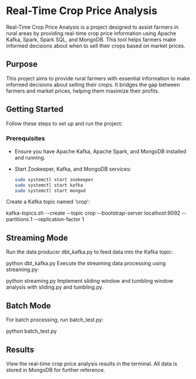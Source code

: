 # Real-Time Crop Price Analysis

Real-Time Crop Price Analysis is a project designed to assist farmers in rural areas by providing real-time crop price information using Apache Kafka, Spark, Spark SQL, and MongoDB. This tool helps farmers make informed decisions about when to sell their crops based on market prices.

## Purpose
This project aims to provide rural farmers with essential information to make informed decisions about selling their crops. It bridges the gap between farmers and market prices, helping them maximize their profits.

## Getting Started

Follow these steps to set up and run the project:

### Prerequisites

- Ensure you have Apache Kafka, Apache Spark, and MongoDB installed and running.
- Start Zookeeper, Kafka, and MongoDB services:

   ```bash
   sudo systemctl start zookeeper
   sudo systemctl start kafka
   sudo systemctl start mongod


Create a Kafka topic named 'crop':
  
   kafka-topics.sh --create --topic crop --bootstrap-server localhost:9092 --partitions 1 --replication-factor 1


## Streaming Mode

Run the data producer dbt_kafka.py to feed data into the Kafka topic:


python dbt_kafka.py
Execute the streaming data processing using streaming.py:


python streaming.py
Implement sliding window and tumbling window analysis with sliding.py and tumbling.py.

## Batch Mode
For batch processing, run batch_test.py:
 
python batch_test.py

## Results

View the real-time crop price analysis results in the terminal. All data is stored in MongoDB for further reference.


